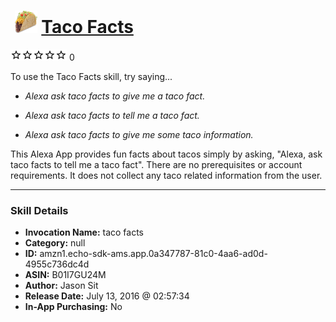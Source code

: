 # &nbsp;<img src="skill_icon" alt="Taco Facts icon" width="36"> [Taco Facts](http://alexa.amazon.com/#skills/amzn1.echo-sdk-ams.app.0a347787-81c0-4aa6-ad0d-4955c736dc4d)
![0 stars](../../images/ic_star_border_black_18dp_1x.png)![0 stars](../../images/ic_star_border_black_18dp_1x.png)![0 stars](../../images/ic_star_border_black_18dp_1x.png)![0 stars](../../images/ic_star_border_black_18dp_1x.png)![0 stars](../../images/ic_star_border_black_18dp_1x.png) 0

To use the Taco Facts skill, try saying...

* *Alexa ask taco facts to give me a taco fact.*

* *Alexa ask taco facts to tell me a taco fact.*

* *Alexa ask taco facts to give me some taco information.*

This Alexa App provides fun facts about tacos simply by asking, "Alexa, ask taco facts to tell me a taco fact". There are no prerequisites or account requirements. It does not collect any taco related information from the user.

***

### Skill Details

* **Invocation Name:** taco facts
* **Category:** null
* **ID:** amzn1.echo-sdk-ams.app.0a347787-81c0-4aa6-ad0d-4955c736dc4d
* **ASIN:** B01I7GU24M
* **Author:** Jason Sit
* **Release Date:** July 13, 2016 @ 02:57:34
* **In-App Purchasing:** No
